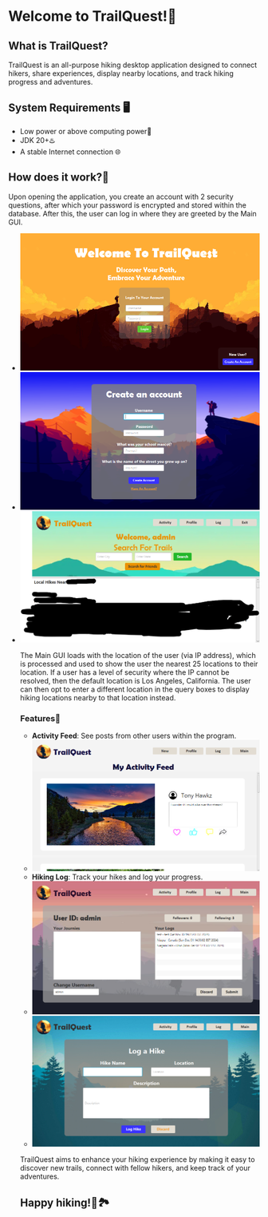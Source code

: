 <html>
<body>
    <h1>Welcome to TrailQuest!🌲</h1>
    <h2>What is TrailQuest?</h2>
    <p>TrailQuest is an all-purpose hiking desktop application designed to connect hikers, share experiences, display nearby locations, and track hiking progress and adventures.</p>
    <h2>System Requirements 🖥️</h2>
    <ul>
      <li>Low power or above computing power🤖</li>
      <li>JDK 20+♨️</li>
      <li>A stable Internet connection 🌐</li>
    </ul>
    <h2>How does it work?🤔</h2>
    <p>Upon opening the application, you create an account with 2 security questions, after which your password is encrypted and stored within the database. After this, the user can log in where they are greeted by the Main GUI.</p>
      <ul>
      <li><img src = "https://github.com/AaronScott2025/CSC325Capstone/blob/master/Screenshot%202024-12-03%20053023.png?raw=true"></li>
      <li><img src = "https://github.com/AaronScott2025/CSC325Capstone/blob/master/Screenshot%202024-12-03%20053044.png?raw=true"></li>
      <li><img src = "https://github.com/AaronScott2025/CSC325Capstone/blob/master/Screenshot%202024-12-03%20053113.png?raw=true"></li>
    <p>The Main GUI loads with the location of the user (via IP address), which is processed and used to show the user the nearest 25 locations to their location. If a user has a level of security where the IP cannot be resolved, then the default location is Los Angeles, California. The user can then opt to enter a different location in the query boxes to display hiking locations nearby to that location instead.</p>
    <h3>Features🌟</h3>
    <ul>
      <li><b>Activity Feed</b>: See posts from other users within the program.</li>
      <li><img src = "https://github.com/AaronScott2025/CSC325Capstone/blob/master/Screenshot%202024-12-03%20053207.png?raw=true"></li>
      <li><b>Hiking Log</b>: Track your hikes and log your progress.</li>
      <li><img src = "https://github.com/AaronScott2025/CSC325Capstone/blob/master/Screenshot%202024-12-03%20053214.png?raw=true"></li>
      <li><img src = "https://github.com/AaronScott2025/CSC325Capstone/blob/master/Screenshot%202024-12-03%20053243.png?raw=true"></li>
    </ul>
    <p>TrailQuest aims to enhance your hiking experience by making it easy to discover new trails, connect with fellow hikers, and keep track of your adventures.</p>
    <h2>Happy hiking!🌄🏞️</h2>
</body>
</html>
